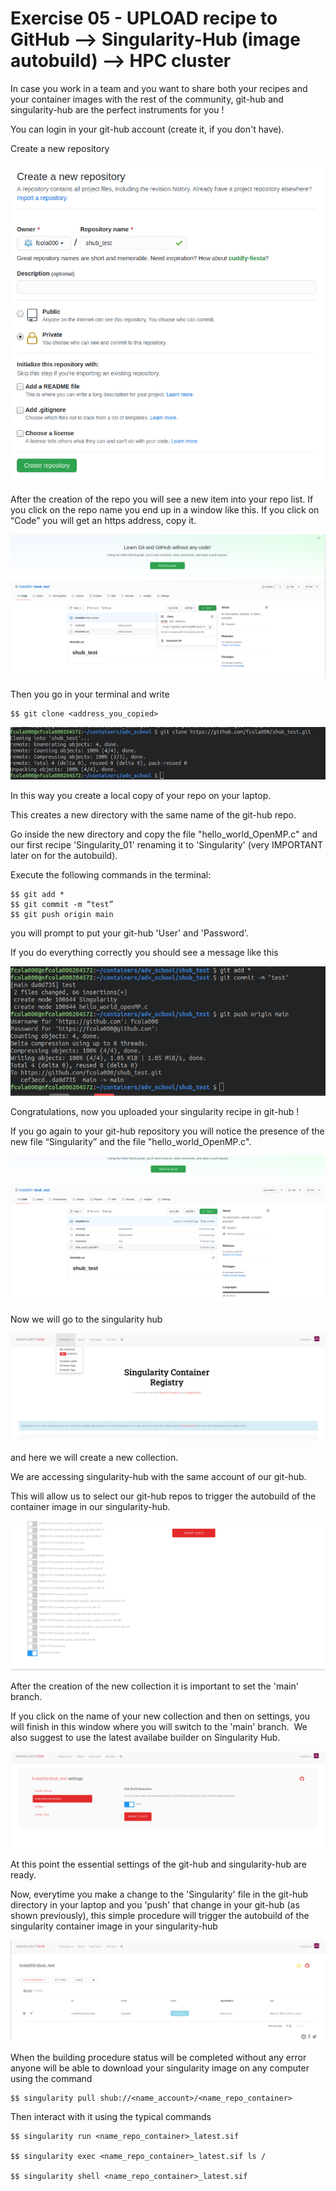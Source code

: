 Exercise 05 - UPLOAD recipe to GitHub --> Singularity-Hub (image autobuild) --> HPC cluster
===========================================================================================

In case you work in a team and you want to share both your recipes and your container images with the rest of the community, git-hub and singularity-hub are the perfect instruments for you !

You can login in your git-hub account (create it, if you don't have). 

Create a new repository

![Create a New Repository](images/create.png)

After the creation of the repo you will see a new item into your repo list. If you click on the repo name you end up in a window like this. If you click on “Code” you will get an https address, copy it. 

![Get the address](images/code_github.png)

Then you go in your terminal and write 

	$$ git clone <address_you_copied>

![Clone the repo](images/localrepo.png)

In this way you create a local copy of your repo on your laptop. 

This creates a new directory with the same name of the git-hub repo. 

Go inside the new directory and copy the file "hello\_world\_OpenMP.c" and our first recipe 'Singularity\_01' renaming it to 'Singularity' (very IMPORTANT later on for the autobuild). 

Execute the following commands in the terminal: 

	$$ git add *
	$$ git commit -m “test”
	$$ git push origin main

you will prompt to put your git-hub 'User' and 'Password'. 

If you do everything correctly you should see a message like this

![First git push](images/gitpush.png)

Congratulations, now you uploaded your singularity recipe in git-hub !

If you go again to your git-hub repository you will notice the presence of the new file “Singularity” and the file "hello\_world\_OpenMP.c".

![Refresh git hub](images/recipe.png)

Now we will go to the singularity hub

![Singularity hub](images/shub.png)

and here we will create a new collection. 

We are accessing singularity-hub with the same account of our git-hub. 

This will allow us to select our git-hub repos to trigger the autobuild of the container image in our singularity-hub. 

![New collection](images/newcollection.png)

After the creation of the new collection it is important to set the 'main' branch.

If you click on the name of your new collection and then on settings, you will finish in this window where you will switch to the 'main' branch.  We also suggest to use the latest availabe builder on Singularity Hub.

![Trigger the autobuild](images/autobuild.png)

At this point the essential settings of the git-hub and singularity-hub are ready. 

Now, everytime you make a change to the 'Singularity' file in the git-hub directory in your laptop and you 'push' that change in your git-hub (as shown previously), this simple procedure will trigger the autobuild of the singularity container image in your singularity-hub

![building](images/running.png)

When the building procedure status will be completed without any error anyone will be able to download your singularity image on any computer using the command

	$$ singularity pull shub://<name_account>/<name_repo_container>

Then interact with it using the typical commands

	
	$$ singularity run <name_repo_container>_latest.sif

	$$ singularity exec <name_repo_container>_latest.sif ls /

	$$ singularity shell <name_repo_container>_latest.sif

